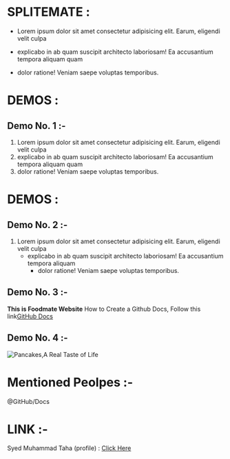 # SPLITEMATE :
- Lorem ipsum dolor sit amet consectetur adipisicing elit. Earum, eligendi velit culpa 
* explicabo in ab quam suscipit architecto laboriosam! Ea accusantium tempora aliquam quam 
+ dolor ratione! Veniam saepe voluptas temporibus.

# DEMOS : 
## Demo No. 1 :-
1. Lorem ipsum dolor sit amet consectetur adipisicing elit. Earum, eligendi velit culpa 
1. explicabo in ab quam suscipit architecto laboriosam! Ea accusantium tempora aliquam quam 
1. dolor ratione! Veniam saepe voluptas temporibus.

# DEMOS : 
## Demo No. 2 :-
1. Lorem ipsum dolor sit amet consectetur adipisicing elit. Earum, eligendi velit culpa 
   - explicabo in ab quam suscipit architecto laboriosam! Ea accusantium tempora aliquam  
     - dolor ratione! Veniam saepe voluptas temporibus.

## Demo No. 3 :-
**This is Foodmate Website** 
How to Create a Github Docs, Follow this link[GitHub Docs](https://docs.github.com/en/get-started/writing-on-github/getting-started-with-writing-and-formatting-on-github/basic-writing-and-formatting-syntax)

## Demo No. 4 :-
![Pancakes,A Real Taste of Life](https://www.pexels.com/photo/pancake-with-sliced-strawberry-376464/)

# Mentioned Peolpes :-
@GitHub/Docs

# LINK :-
Syed Muhammad Taha (profile) : [Click Here](https://github.com/smuhammadtaha3)